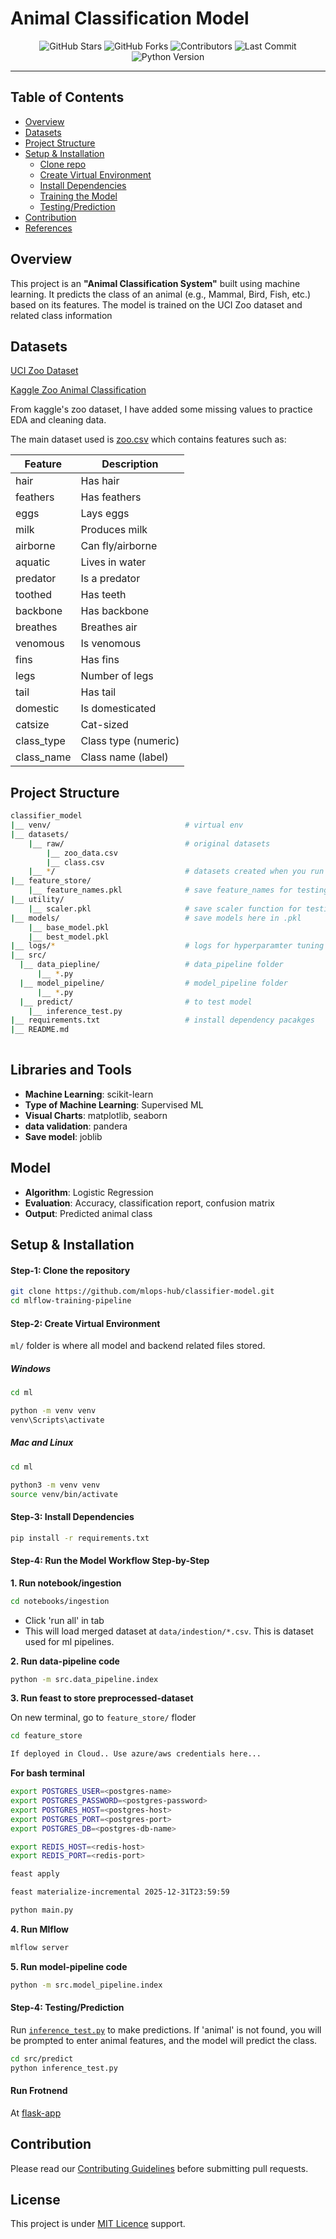 # Animal Classification Model

<div align="center">
  <img src="https://img.shields.io/github/stars/mlops-hub/classifier-model.svg?style=for-the-badge" alt="GitHub Stars" />
  <img src="https://img.shields.io/github/forks/mlops-hub/classifier-model.svg?style=for-the-badge" alt="GitHub Forks" />
  <img src="https://img.shields.io/github/contributors/mlops-hub/classifier-model.svg?style=for-the-badge" alt="Contributors" />
  <img src="https://img.shields.io/github/last-commit/mlops-hub/classifier-model/main.svg?style=for-the-badge" alt="Last Commit" />
  <img src="https://img.shields.io/badge/python-3.12.x-blue?style=for-the-badge" alt="Python Version" />
</div>

<hr />


## Table of Contents

- [Overview](#overview)
- [Datasets](#datasets)
- [Project Structure](#project-structure)
- [Setup & Installation](#setup--installation)
    - [Clone repo](#step-1-clone-the-repository)
    - [Create Virtual Environment](#step-2-create-virtual-environment)
    - [Install Dependencies](#step-3-install-dependencies)
    - [Training the Model](#step-4-training-the-model)
    - [Testing/Prediction](#step-5-testingprediction)
- [Contribution](#contribution)
- [References](#references)


## Overview

This project is an **"Animal Classification System"** built using machine learning. It predicts the class of an animal (e.g., Mammal, Bird, Fish, etc.) based on its features. The model is trained on the UCI Zoo dataset and related class information


## Datasets

[UCI Zoo Dataset](https://archive.ics.uci.edu/dataset/111/zoo)

[Kaggle Zoo Animal Classification](https://www.kaggle.com/datasets/uciml/zoo-animal-classification/data)

From kaggle's zoo dataset, I have added some missing values to practice EDA and cleaning data.

The main dataset used is [zoo.csv](./datasets/raw/zoo.csv) which contains features such as:


| Feature      | Description           |
|--------------|-----------------------|
| hair         | Has hair              |
| feathers     | Has feathers          |
| eggs         | Lays eggs             |
| milk         | Produces milk         |
| airborne     | Can fly/airborne      |
| aquatic      | Lives in water        |
| predator     | Is a predator         |
| toothed      | Has teeth             |
| backbone     | Has backbone          |
| breathes     | Breathes air          |
| venomous     | Is venomous           |
| fins         | Has fins              |
| legs         | Number of legs        |
| tail         | Has tail              |
| domestic     | Is domesticated       |
| catsize      | Cat-sized             |
| class_type   | Class type (numeric)  |
| class_name   | Class name (label)    |


## Project Structure

```bash
classifier_model
|__ venv/                              # virtual env
|__ datasets/
    |__ raw/                           # original datasets
        |__ zoo_data.csv               
        |__ class.csv                  
    |__ */                             # datasets created when you run code
|__ feature_store/
    |__ feature_names.pkl              # save feature_names for testing
|__ utility/
    |__ scaler.pkl                     # save scaler function for testing
|__ models/                            # save models here in .pkl
    |__ base_model.pkl 
    |__ best_model.pkl                
|__ logs/*                             # logs for hyperparamter tuning values
|__ src/
  |__ data_piepline/                   # data_pipeline folder
      |__ *.py
  |__ model_pipeline/                  # model_pipeline folder
      |__ *.py
  |__ predict/                         # to test model
    |__ inference_test.py
|__ requirements.txt                   # install dependency pacakges
|__ README.md     
                 
```


## Libraries and Tools

- **Machine Learning**: scikit-learn
- **Type of Machine Learning**: Supervised ML
- **Visual Charts**: matplotlib, seaborn
- **data validation**: pandera
- **Save model**: joblib


## Model

- **Algorithm**: Logistic Regression 
- **Evaluation**: Accuracy, classification report, confusion matrix
- **Output**: Predicted animal class


## Setup & Installation

#### Step-1: Clone the repository

```bash
git clone https://github.com/mlops-hub/classifier-model.git
cd mlflow-training-pipeline
```

#### Step-2: Create Virtual Environment

`ml/` folder is where all model and backend related files stored.

##### Windows

```bash
cd ml

python -m venv venv
venv\Scripts\activate
```
##### Mac and Linux

```bash
cd ml

python3 -m venv venv
source venv/bin/activate
```

#### Step-3: Install Dependencies

```bash
pip install -r requirements.txt
```

#### Step-4: Run the Model Workflow Step-by-Step

**1. Run notebook/ingestion**

```bash
cd notebooks/ingestion
```

- Click 'run all' in tab
- This will load merged dataset at `data/indestion/*.csv`. This is dataset used for ml pipelines.

**2. Run data-pipeline code**

```bash
python -m src.data_pipeline.index

```

**3. Run feast to store preprocessed-dataset**

On new terminal, go to `feature_store/` floder 
```bash
cd feature_store
```

```bash
If deployed in Cloud.. Use azure/aws credentials here...
```

**For bash terminal**
```bash
export POSTGRES_USER=<postgres-name>
export POSTGRES_PASSWORD=<postgres-password>
export POSTGRES_HOST=<postgres-host>
export POSTGRES_PORT=<postgres-port>
export POSTGRES_DB=<postgres-db-name>

export REDIS_HOST=<redis-host>
export REDIS_PORT=<redis-port>
```

```bash
feast apply

feast materialize-incremental 2025-12-31T23:59:59

python main.py

```

**4. Run Mlflow**

```bash
mlflow server
```


**5. Run model-pipeline code**

```bash
python -m src.model_pipeline.index

```


#### Step-4: Testing/Prediction

Run [`inference_test.py`](./src/tests/inference_test.py) to make predictions. If 'animal' is not found, you will be prompted to enter animal features, and the model will predict the class.

```bash
cd src/predict
python inference_test.py
```

#### Run Frotnend

At [flask-app](./flask_app/)

## Contribution

Please read our [Contributing Guidelines](CONTRIBUTION.md) before submitting pull requests.


## License
This project is under [MIT Licence](LICENCE) support.



